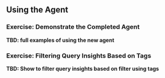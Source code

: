 ## Using the Agent

### Exercise: Demonstrate the Completed Agent

**TBD: full examples of using the new agent**

### Exercise: Filtering Query Insights Based on Tags

**TBD: Show to filter query insights based on filter using tags**

